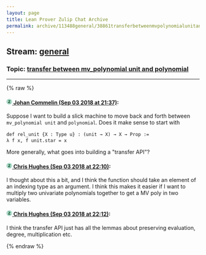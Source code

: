 ```yaml
---
layout: page
title: Lean Prover Zulip Chat Archive 
permalink: archive/113488general/38861transferbetweenmvpolynomialunitandpolynomial.html
---
```


## Stream: [general](index.html)
### Topic: [transfer between mv_polynomial unit and polynomial](38861transferbetweenmvpolynomialunitandpolynomial.html)

---


{% raw %}
#### [![Click to go to Zulip](../../assets/img/zulip2.png) Johan Commelin (Sep 03 2018 at 21:37)](https://leanprover.zulipchat.com/#narrow/stream/113488-general/topic/transfer%20between%20mv_polynomial%20unit%20and%20polynomial/near/133275790):
Suppose I want to build a slick machine to move back and forth between `mv_polynomial unit` and `polynomial`. Does it make sense to start with
```lean
def rel_unit {X : Type u} : (unit → X) → X → Prop :=
λ f x, f unit.star = x
```
More generally, what goes into building a "transfer API"?

#### [![Click to go to Zulip](../../assets/img/zulip2.png) Chris Hughes (Sep 03 2018 at 22:10)](https://leanprover.zulipchat.com/#narrow/stream/113488-general/topic/transfer%20between%20mv_polynomial%20unit%20and%20polynomial/near/133277005):
I thought about this a bit, and I think the function should take an element of an indexing type as an argument. I think this makes it easier if I want to multiply two univariate polynomials together to get a MV poly in two variables.

#### [![Click to go to Zulip](../../assets/img/zulip2.png) Chris Hughes (Sep 03 2018 at 22:12)](https://leanprover.zulipchat.com/#narrow/stream/113488-general/topic/transfer%20between%20mv_polynomial%20unit%20and%20polynomial/near/133277077):
I think the transfer API just has all the lemmas about preserving evaluation, degree, multiplication etc.


{% endraw %}
